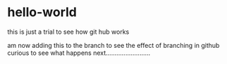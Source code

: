 # hello-world
this is just a trial to see how git hub works

am now adding this to the branch to see the effect of branching
in github
curious to see what happens next......................... 

